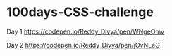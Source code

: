 # 100days-CSS-challenge

Day 1 
https://codepen.io/Reddy_Divya/pen/WNgeOmv

Day 2
https://codepen.io/Reddy_Divya/pen/jOvNLeG

